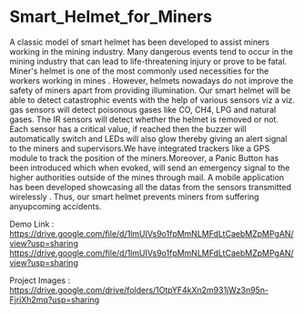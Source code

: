 # Smart_Helmet_for_Miners
A classic model of smart helmet has been developed to assist miners
working in the mining industry. Many dangerous events tend to occur in
the mining industry that can lead to life-threatening injury or prove to be
fatal. Miner's helmet is one of the most commonly used necessities for
the workers working in mines . However, helmets nowadays do not
improve the safety of miners apart from providing illumination.
Our smart helmet will be able to detect catastrophic events with the help
of various sensors viz a viz. gas sensors will detect poisonous gases like
CO, CH4, LPG and natural gases. The IR sensors will detect whether the
helmet is removed or not. Each sensor has a critical value, if reached
then the buzzer will automatically switch and LEDs will also glow
thereby giving an alert signal to the miners and supervisors.We have
integrated trackers like a GPS module to track the position of the
miners.Moreover, a Panic Button has been introduced which when
evoked, will send an emergency signal to the higher authorities outside
of the mines through mail. A mobile application has been developed
showcasing all the datas from the sensors transmitted wirelessly .
Thus, our smart helmet prevents miners from suffering anyupcoming
accidents.

Demo Link : https://drive.google.com/file/d/1lmUIVs9o1fpMmNLMFdLtCaebMZpMPgAN/view?usp=sharing https://drive.google.com/file/d/1lmUIVs9o1fpMmNLMFdLtCaebMZpMPgAN/view?usp=sharing

Project Images : https://drive.google.com/drive/folders/1OtpYF4kXn2m931jWz3n95n-FjriXh2mq?usp=sharing
